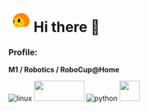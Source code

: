 # <img src="https://github.com/HappyTatsuhito/HappyTatsuhito/blob/main/mimi_happy.png?raw=true" width="50" height="50"/>Hi there 👋

### Profile:
**M1 / Robotics / RoboCup@Home**

<p align="left">
  <img src="https://www.vectorlogo.zone/logos/linux/linux-icon.svg" alt="linux" width="40" height="40"/>
  <img src="https://upload.wikimedia.org/wikipedia/commons/b/bb/Ros_logo.svg" width="100" height="40"/>
  <img src="https://www.vectorlogo.zone/logos/python/python-icon.svg" alt="python" width="40" height="40"/>
  <img src="https://cdn.worldvectorlogo.com/logos/c.svg" width="40" height="40"/>
  
  
</p>


<!--
**HappyTatsuhito/HappyTatsuhito** is a ✨ _special_ ✨ repository because its `README.md` (this file) appears on your GitHub profile.

Here are some ideas to get you started:

- 🔭 I’m currently working on ...
- 🌱 I’m currently learning ...
- 👯 I’m looking to collaborate on ...
- 🤔 I’m looking for help with ...
- 💬 Ask me about ...
- 📫 How to reach me: ...
- 😄 Pronouns: ...
- ⚡ Fun fact: ...
-->
